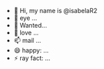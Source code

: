 - 👋 Hi, my name is @isabelaR2
- 👀 eye ...
- 🌱 Wanted...
- 💞️ love ...
- 📫 mail ...
- 😄 happy: ...
- ⚡ ray fact: ...

<!---
isabelaR2/isabelaR2 is a ✨ special ✨ repository because its `README.md` (this file) appears on your GitHub profile.
You can click the Preview link to take a look at your changes.
--->
